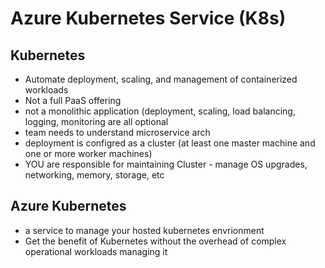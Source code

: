 # Azure Kubernetes Service (K8s)

## Kubernetes
- Automate deployment, scaling, and management of containerized workloads
- Not a full PaaS offering
- not a monolithic application (deployment, scaling, load balancing, logging, monitoring are all optional
- team needs to understand microservice arch
- deployment is configred as a cluster (at least one master machine and one or more worker machines)
- YOU are responsible for maintaining Cluster - manage OS upgrades, networking, memory, storage, etc

## Azure Kubernetes
- a service to manage your hosted kubernetes envrionment
- Get the benefit of Kubernetes without the overhead of complex operational workloads managing it

